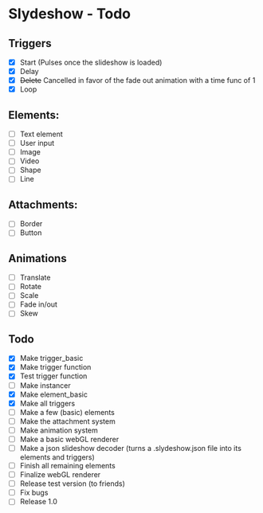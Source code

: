 # Slydeshow - Todo

## Triggers
- [x] Start (Pulses once the slideshow is loaded)
- [x] Delay
- [x] ~~Delete~~ Cancelled in favor of the fade out animation with a time func of 1
- [x] Loop

## Elements:
- [ ] Text element
- [ ] User input
- [ ] Image
- [ ] Video
- [ ] Shape
- [ ] Line

## Attachments:
- [ ] Border
- [ ] Button

## Animations
- [ ] Translate
- [ ] Rotate
- [ ] Scale
- [ ] Fade in/out
- [ ] Skew

## Todo
- [x] Make trigger_basic
- [x] Make trigger function
- [x] Test trigger function
- [ ] Make instancer
- [x] Make element_basic
- [x] Make all triggers
- [ ] Make a few (basic) elements
- [ ] Make the attachment system
- [ ] Make animation system
- [ ] Make a basic webGL renderer
- [ ] Make a json slideshow decoder (turns a .slydeshow.json file into its elements and triggers)
- [ ] Finish all remaining elements
- [ ] Finalize webGL renderer
- [ ] Release test version (to friends)
- [ ] Fix bugs
- [ ] Release 1.0
